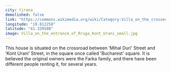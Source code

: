 ```yaml
---
city: tirana
demolished: false
link: "https://commons.wikimedia.org/wiki/Category:Villa_on_the_crossection_between_Rruga_Kont_Urani_and_Mihal_Duri"
longitude: "19.812258"
latitude: "41.329588"
image: Villa_on_the_entrance_of_Rruga_Kont_Urani_small.jpg
---
```

This house is situated on the crossroad between ‘Mihal Duri’ Street and ‘Kont Urani’ Street, in the square once called 'Bucharest' square. It is believed the original owners were  the Farka family, and there have been different people renting it, for several years.